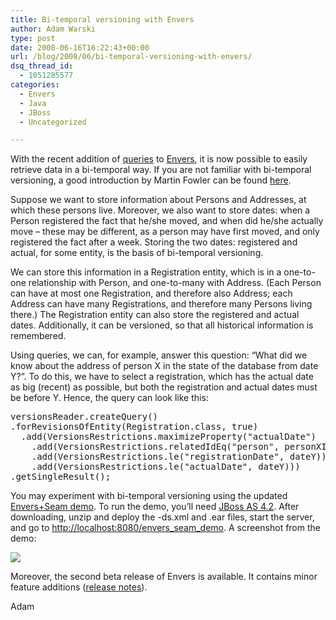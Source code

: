 ```yaml
---
title: Bi-temporal versioning with Envers
author: Adam Warski
type: post
date: 2008-06-16T16:22:43+00:00
url: /blog/2008/06/bi-temporal-versioning-with-envers/
dsq_thread_id:
  - 1051285577
categories:
  - Envers
  - Java
  - JBoss
  - Uncategorized

---
```

With the recent addition of [queries][1] to [Envers][2], it is now possible to easily retrieve data in a bi-temporal way. If you are not familiar with bi-temporal versioning, a good introduction by Martin Fowler can be found [here][3].

Suppose we want to store information about Persons and Addresses, at which these persons live. Moreover, we also want to store dates: when a Person registered the fact that he/she moved, and when did he/she actually move &#8211; these may be different, as a person may have first moved, and only registered the fact after a week. Storing the two dates: registered and actual, for some entity, is the basis of bi-temporal versioning.

We can store this information in a Registration entity, which is in a one-to-one relationship with Person, and one-to-many with Address. (Each Person can have at most one Registration, and therefore also Address; each Address can have many Registrations, and therefore many Persons living there.) The Registration entity can also store the registered and actual dates. Additionally, it can be versioned, so that all historical information is remembered.

Using queries, we can, for example, answer this question: &#8220;What did we know about the address of person X in the state of the database from date Y?&#8221;. To do this, we have to select a registration, which has the actual date as big (recent) as possible, but both the registration and actual dates must be before Y. Hence, the query can look like this:

<pre lang="java" line="1" escape="true">versionsReader.createQuery()
.forRevisionsOfEntity(Registration.class, true)
  .add(VersionsRestrictions.maximizeProperty("actualDate")
    .add(VersionsRestrictions.relatedIdEq("person", personXId))
    .add(VersionsRestrictions.le("registrationDate", dateY))
    .add(VersionsRestrictions.le("actualDate", dateY)))
.getSingleResult();
</pre>

You may experiment with bi-temporal versioning using the updated [Envers+Seam demo][4]. To run the demo, you&#8217;ll need [JBoss AS 4.2][5]. After downloading, unzip and deploy the -ds.xml and .ear files, start the server, and go to [http://localhost:8080/envers\_seam\_demo][6]. A screenshot from the demo:

<img decoding="async" src="http://www.jboss.org/files/envers/seam_demo.png" border="0" /> 

Moreover, the second beta release of Envers is available. It contains minor feature additions ([release notes][7]).

Adam

 [1]: http://www.jboss.org/envers/queries.html
 [2]: http://www.jboss.org/envers/
 [3]: http://martinfowler.com/ap2/timeNarrative.html
 [4]: http://www.jboss.org/envers/downloads/
 [5]: http://www.jboss.org/jbossas/
 [6]: http://localhost:8080/envers_seam_demo
 [7]: http://jira.jboss.org/jira/secure/ConfigureReport.jspa?versions=12312415&sections=1&sections=2&sections=3&style=none&selectedProjectId=12310660&reportKey=pl.net.mamut%3Areleasenotes&Next=Next
